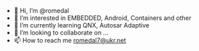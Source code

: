- 👋 Hi, I’m @romedal
- 👀 I’m interested in EMBEDDED, Android, Containers and other 
- 🌱 I’m currently learning QNX, Autosar Adaptive
- 💞️ I’m looking to collaborate on ...
- 📫 How to reach me romedal7@ukr.net

<!---
romedal/romedal is a ✨ special ✨ repository because its `README.md` (this file) appears on your GitHub profile.
You can click the Preview link to take a look at your changes.
--->
